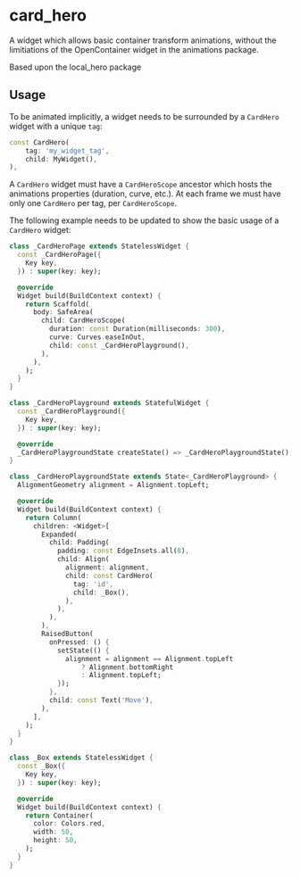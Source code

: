 # card_hero

A widget which allows basic container transform animations, without the limitiations of the OpenContainer widget in the animations package.

Based upon the local_hero package

## Usage

To be animated implicitly, a widget needs to be surrounded by a `CardHero` widget with a unique `tag`:

```dart
const CardHero(
    tag: 'my_widget_tag',
    child: MyWidget(),
),
```

A `CardHero` widget must have a `CardHeroScope` ancestor which hosts the animations properties (duration, curve, etc.).
At each frame we must have only one `CardHero` per tag, per `CardHeroScope`.

The following example needs to be updated to show the basic usage of a `CardHero` widget:

```dart
class _CardHeroPage extends StatelessWidget {
  const _CardHeroPage({
    Key key,
  }) : super(key: key);

  @override
  Widget build(BuildContext context) {
    return Scaffold(
      body: SafeArea(
        child: CardHeroScope(
          duration: const Duration(milliseconds: 300),
          curve: Curves.easeInOut,
          child: const _CardHeroPlayground(),
        ),
      ),
    );
  }
}

class _CardHeroPlayground extends StatefulWidget {
  const _CardHeroPlayground({
    Key key,
  }) : super(key: key);

  @override
  _CardHeroPlaygroundState createState() => _CardHeroPlaygroundState();
}

class _CardHeroPlaygroundState extends State<_CardHeroPlayground> {
  AlignmentGeometry alignment = Alignment.topLeft;

  @override
  Widget build(BuildContext context) {
    return Column(
      children: <Widget>[
        Expanded(
          child: Padding(
            padding: const EdgeInsets.all(8),
            child: Align(
              alignment: alignment,
              child: const CardHero(
                tag: 'id',
                child: _Box(),
              ),
            ),
          ),
        ),
        RaisedButton(
          onPressed: () {
            setState(() {
              alignment = alignment == Alignment.topLeft
                  ? Alignment.bottomRight
                  : Alignment.topLeft;
            });
          },
          child: const Text('Move'),
        ),
      ],
    );
  }
}

class _Box extends StatelessWidget {
  const _Box({
    Key key,
  }) : super(key: key);

  @override
  Widget build(BuildContext context) {
    return Container(
      color: Colors.red,
      width: 50,
      height: 50,
    );
  }
}
```
